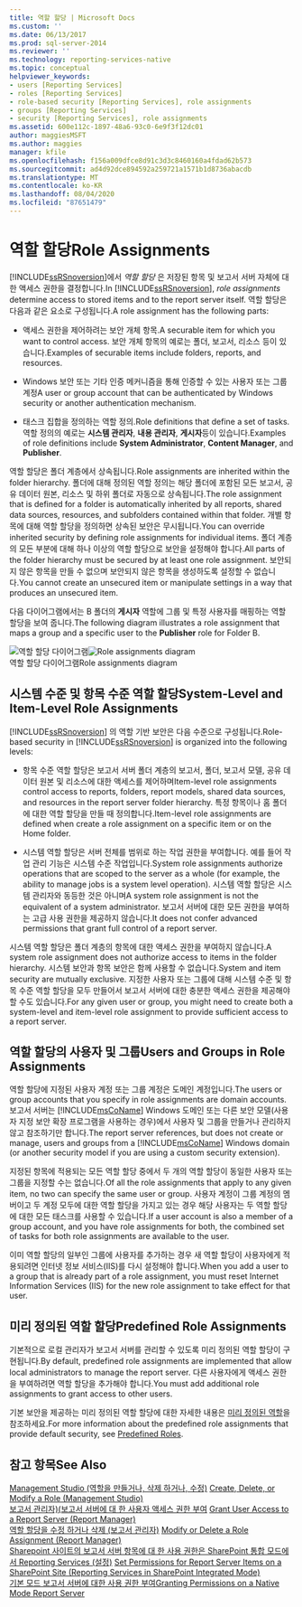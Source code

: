 ```yaml
---
title: 역할 할당 | Microsoft Docs
ms.custom: ''
ms.date: 06/13/2017
ms.prod: sql-server-2014
ms.reviewer: ''
ms.technology: reporting-services-native
ms.topic: conceptual
helpviewer_keywords:
- users [Reporting Services]
- roles [Reporting Services]
- role-based security [Reporting Services], role assignments
- groups [Reporting Services]
- security [Reporting Services], role assignments
ms.assetid: 600e112c-1897-48a6-93c0-6e9f3f12dc01
author: maggiesMSFT
ms.author: maggies
manager: kfile
ms.openlocfilehash: f156a009dfce8d91c3d3c8460160a4fdad62b573
ms.sourcegitcommit: ad4d92dce894592a259721a1571b1d8736abacdb
ms.translationtype: MT
ms.contentlocale: ko-KR
ms.lasthandoff: 08/04/2020
ms.locfileid: "87651479"
---
```

# <a name="role-assignments"></a><span data-ttu-id="e17f2-102">역할 할당</span><span class="sxs-lookup"><span data-stu-id="e17f2-102">Role Assignments</span></span>
  <span data-ttu-id="e17f2-103">[!INCLUDE[ssRSnoversion](../../../includes/ssrsnoversion-md.md)]에서 *역할 할당* 은 저장된 항목 및 보고서 서버 자체에 대한 액세스 권한을 결정합니다.</span><span class="sxs-lookup"><span data-stu-id="e17f2-103">In [!INCLUDE[ssRSnoversion](../../../includes/ssrsnoversion-md.md)], *role assignments* determine access to stored items and to the report server itself.</span></span> <span data-ttu-id="e17f2-104">역할 할당은 다음과 같은 요소로 구성됩니다.</span><span class="sxs-lookup"><span data-stu-id="e17f2-104">A role assignment has the following parts:</span></span>  
  
-   <span data-ttu-id="e17f2-105">액세스 권한을 제어하려는 보안 개체 항목.</span><span class="sxs-lookup"><span data-stu-id="e17f2-105">A securable item for which you want to control access.</span></span> <span data-ttu-id="e17f2-106">보안 개체 항목의 예로는 폴더, 보고서, 리소스 등이 있습니다.</span><span class="sxs-lookup"><span data-stu-id="e17f2-106">Examples of securable items include folders, reports, and resources.</span></span>  
  
-   <span data-ttu-id="e17f2-107">Windows 보안 또는 기타 인증 메커니즘을 통해 인증할 수 있는 사용자 또는 그룹 계정</span><span class="sxs-lookup"><span data-stu-id="e17f2-107">A user or group account that can be authenticated by Windows security or another authentication mechanism.</span></span>  
  
-   <span data-ttu-id="e17f2-108">태스크 집합을 정의하는 역할 정의.</span><span class="sxs-lookup"><span data-stu-id="e17f2-108">Role definitions that define a set of tasks.</span></span> <span data-ttu-id="e17f2-109">역할 정의의 예로는 **시스템 관리자**, **내용 관리자**, **게시자**등이 있습니다.</span><span class="sxs-lookup"><span data-stu-id="e17f2-109">Examples of role definitions include **System Administrator**, **Content Manager**, and **Publisher**.</span></span>  
  
 <span data-ttu-id="e17f2-110">역할 할당은 폴더 계층에서 상속됩니다.</span><span class="sxs-lookup"><span data-stu-id="e17f2-110">Role assignments are inherited within the folder hierarchy.</span></span> <span data-ttu-id="e17f2-111">폴더에 대해 정의된 역할 정의는 해당 폴더에 포함된 모든 보고서, 공유 데이터 원본, 리소스 및 하위 폴더로 자동으로 상속됩니다.</span><span class="sxs-lookup"><span data-stu-id="e17f2-111">The role assignment that is defined for a folder is automatically inherited by all reports, shared data sources, resources, and subfolders contained within that folder.</span></span> <span data-ttu-id="e17f2-112">개별 항목에 대해 역할 할당을 정의하면 상속된 보안은 무시됩니다.</span><span class="sxs-lookup"><span data-stu-id="e17f2-112">You can override inherited security by defining role assignments for individual items.</span></span> <span data-ttu-id="e17f2-113">폴더 계층의 모든 부분에 대해 하나 이상의 역할 할당으로 보안을 설정해야 합니다.</span><span class="sxs-lookup"><span data-stu-id="e17f2-113">All parts of the folder hierarchy must be secured by at least one role assignment.</span></span> <span data-ttu-id="e17f2-114">보안되지 않은 항목을 만들 수 없으며 보안되지 않은 항목을 생성하도록 설정할 수 없습니다.</span><span class="sxs-lookup"><span data-stu-id="e17f2-114">You cannot create an unsecured item or manipulate settings in a way that produces an unsecured item.</span></span>  
  
 <span data-ttu-id="e17f2-115">다음 다이어그램에서는 B 폴더의 **게시자** 역할에 그룹 및 특정 사용자를 매핑하는 역할 할당을 보여 줍니다.</span><span class="sxs-lookup"><span data-stu-id="e17f2-115">The following diagram illustrates a role assignment that maps a group and a specific user to the **Publisher** role for Folder B.</span></span>  
  
 <span data-ttu-id="e17f2-116">![역할 할당 다이어그램](../media/report-securityarch.gif "역할 할당 다이어그램")</span><span class="sxs-lookup"><span data-stu-id="e17f2-116">![Role assignments diagram](../media/report-securityarch.gif "Role assignments diagram")</span></span>  
<span data-ttu-id="e17f2-117">역할 할당 다이어그램</span><span class="sxs-lookup"><span data-stu-id="e17f2-117">Role assignments diagram</span></span>  
  
## <a name="system-level-and-item-level-role-assignments"></a><span data-ttu-id="e17f2-118">시스템 수준 및 항목 수준 역할 할당</span><span class="sxs-lookup"><span data-stu-id="e17f2-118">System-Level and Item-Level Role Assignments</span></span>  
 <span data-ttu-id="e17f2-119">[!INCLUDE[ssRSnoversion](../../../includes/ssrsnoversion-md.md)] 의 역할 기반 보안은 다음 수준으로 구성됩니다.</span><span class="sxs-lookup"><span data-stu-id="e17f2-119">Role-based security in [!INCLUDE[ssRSnoversion](../../../includes/ssrsnoversion-md.md)] is organized into the following levels:</span></span>  
  
-   <span data-ttu-id="e17f2-120">항목 수준 역할 할당은 보고서 서버 폴더 계층의 보고서, 폴더, 보고서 모델, 공유 데이터 원본 및 리소스에 대한 액세스를 제어하며</span><span class="sxs-lookup"><span data-stu-id="e17f2-120">Item-level role assignments control access to reports, folders, report models, shared data sources, and resources in the report server folder hierarchy.</span></span> <span data-ttu-id="e17f2-121">특정 항목이나 홈 폴더에 대한 역할 할당을 만들 때 정의합니다.</span><span class="sxs-lookup"><span data-stu-id="e17f2-121">Item-level role assignments are defined when create a role assignment on a specific item or on the Home folder.</span></span>  
  
-   <span data-ttu-id="e17f2-122">시스템 역할 할당은 서버 전체를 범위로 하는 작업 권한을 부여합니다. 예를 들어 작업 관리 기능은 시스템 수준 작업입니다.</span><span class="sxs-lookup"><span data-stu-id="e17f2-122">System role assignments authorize operations that are scoped to the server as a whole (for example, the ability to manage jobs is a system level operation).</span></span> <span data-ttu-id="e17f2-123">시스템 역할 할당은 시스템 관리자와 동등한 것은 아니며</span><span class="sxs-lookup"><span data-stu-id="e17f2-123">A system role assignment is not the equivalent of a system administrator.</span></span> <span data-ttu-id="e17f2-124">보고서 서버에 대한 모든 권한을 부여하는 고급 사용 권한을 제공하지 않습니다.</span><span class="sxs-lookup"><span data-stu-id="e17f2-124">It does not confer advanced permissions that grant full control of a report server.</span></span>  
  
 <span data-ttu-id="e17f2-125">시스템 역할 할당은 폴더 계층의 항목에 대한 액세스 권한을 부여하지 않습니다.</span><span class="sxs-lookup"><span data-stu-id="e17f2-125">A system role assignment does not authorize access to items in the folder hierarchy.</span></span> <span data-ttu-id="e17f2-126">시스템 보안과 항목 보안은 함께 사용할 수 없습니다.</span><span class="sxs-lookup"><span data-stu-id="e17f2-126">System and item security are mutually exclusive.</span></span> <span data-ttu-id="e17f2-127">지정한 사용자 또는 그룹에 대해 시스템 수준 및 항목 수준 역할 할당을 모두 만들어서 보고서 서버에 대한 충분한 액세스 권한을 제공해야 할 수도 있습니다.</span><span class="sxs-lookup"><span data-stu-id="e17f2-127">For any given user or group, you might need to create both a system-level and item-level role assignment to provide sufficient access to a report server.</span></span>  
  
## <a name="users-and-groups-in-role-assignments"></a><span data-ttu-id="e17f2-128">역할 할당의 사용자 및 그룹</span><span class="sxs-lookup"><span data-stu-id="e17f2-128">Users and Groups in Role Assignments</span></span>  
 <span data-ttu-id="e17f2-129">역할 할당에 지정된 사용자 계정 또는 그룹 계정은 도메인 계정입니다.</span><span class="sxs-lookup"><span data-stu-id="e17f2-129">The users or group accounts that you specify in role assignments are domain accounts.</span></span> <span data-ttu-id="e17f2-130">보고서 서버는 [!INCLUDE[msCoName](../../includes/msconame-md.md)] Windows 도메인 또는 다른 보안 모델(사용자 지정 보안 확장 프로그램을 사용하는 경우)에서 사용자 및 그룹을 만들거나 관리하지 않고 참조하기만 합니다.</span><span class="sxs-lookup"><span data-stu-id="e17f2-130">The report server references, but does not create or manage, users and groups from a [!INCLUDE[msCoName](../../includes/msconame-md.md)] Windows domain (or another security model if you are using a custom security extension).</span></span>  
  
 <span data-ttu-id="e17f2-131">지정된 항목에 적용되는 모든 역할 할당 중에서 두 개의 역할 할당이 동일한 사용자 또는 그룹을 지정할 수는 없습니다.</span><span class="sxs-lookup"><span data-stu-id="e17f2-131">Of all the role assignments that apply to any given item, no two can specify the same user or group.</span></span> <span data-ttu-id="e17f2-132">사용자 계정이 그룹 계정의 멤버이고 두 계정 모두에 대한 역할 할당을 가지고 있는 경우 해당 사용자는 두 역할 할당에 대한 모든 태스크를 사용할 수 있습니다.</span><span class="sxs-lookup"><span data-stu-id="e17f2-132">If a user account is also a member of a group account, and you have role assignments for both, the combined set of tasks for both role assignments are available to the user.</span></span>  
  
 <span data-ttu-id="e17f2-133">이미 역할 할당의 일부인 그룹에 사용자를 추가하는 경우 새 역할 할당이 사용자에게 적용되려면 인터넷 정보 서비스(IIS)를 다시 설정해야 합니다.</span><span class="sxs-lookup"><span data-stu-id="e17f2-133">When you add a user to a group that is already part of a role assignment, you must reset Internet Information Services (IIS) for the new role assignment to take effect for that user.</span></span>  
  
## <a name="predefined-role-assignments"></a><span data-ttu-id="e17f2-134">미리 정의된 역할 할당</span><span class="sxs-lookup"><span data-stu-id="e17f2-134">Predefined Role Assignments</span></span>  
 <span data-ttu-id="e17f2-135">기본적으로 로컬 관리자가 보고서 서버를 관리할 수 있도록 미리 정의된 역할 할당이 구현됩니다.</span><span class="sxs-lookup"><span data-stu-id="e17f2-135">By default, predefined role assignments are implemented that allow local administrators to manage the report server.</span></span> <span data-ttu-id="e17f2-136">다른 사용자에게 액세스 권한을 부여하려면 역할 할당을 추가해야 합니다.</span><span class="sxs-lookup"><span data-stu-id="e17f2-136">You must add additional role assignments to grant access to other users.</span></span>  
  
 <span data-ttu-id="e17f2-137">기본 보안을 제공하는 미리 정의된 역할 할당에 대한 자세한 내용은 [미리 정의된 역할](role-definitions-predefined-roles.md)을 참조하세요.</span><span class="sxs-lookup"><span data-stu-id="e17f2-137">For more information about the predefined role assignments that provide default security, see [Predefined Roles](role-definitions-predefined-roles.md).</span></span>  
  
## <a name="see-also"></a><span data-ttu-id="e17f2-138">참고 항목</span><span class="sxs-lookup"><span data-stu-id="e17f2-138">See Also</span></span>  
 <span data-ttu-id="e17f2-139">[Management Studio &#40;역할을 만들거나, 삭제 하거나, 수정&#41;](role-definitions-create-delete-or-modify.md) </span><span class="sxs-lookup"><span data-stu-id="e17f2-139">[Create, Delete, or Modify a Role &#40;Management Studio&#41;](role-definitions-create-delete-or-modify.md) </span></span>  
 <span data-ttu-id="e17f2-140">[보고서 관리자&#41;&#40;보고서 서버에 대 한 사용자 액세스 권한 부여](grant-user-access-to-a-report-server.md) </span><span class="sxs-lookup"><span data-stu-id="e17f2-140">[Grant User Access to a Report Server &#40;Report Manager&#41;](grant-user-access-to-a-report-server.md) </span></span>  
 <span data-ttu-id="e17f2-141">[역할 할당을 수정 하거나 삭제 &#40;보고서 관리자&#41;](role-assignments-modify-or-delete.md) </span><span class="sxs-lookup"><span data-stu-id="e17f2-141">[Modify or Delete a Role Assignment &#40;Report Manager&#41;](role-assignments-modify-or-delete.md) </span></span>  
 <span data-ttu-id="e17f2-142">[Sharepoint 사이트의 보고서 서버 항목에 대 한 사용 권한은 SharePoint 통합 모드에서 Reporting Services &#40;설정&#41;](set-permissions-for-report-server-items-on-a-sharepoint-site.md) </span><span class="sxs-lookup"><span data-stu-id="e17f2-142">[Set Permissions for Report Server Items on a SharePoint Site &#40;Reporting Services in SharePoint Integrated Mode&#41;](set-permissions-for-report-server-items-on-a-sharepoint-site.md) </span></span>  
 [<span data-ttu-id="e17f2-143">기본 모드 보고서 서버에 대한 사용 권한 부여</span><span class="sxs-lookup"><span data-stu-id="e17f2-143">Granting Permissions on a Native Mode Report Server</span></span>](granting-permissions-on-a-native-mode-report-server.md)  
  
  
